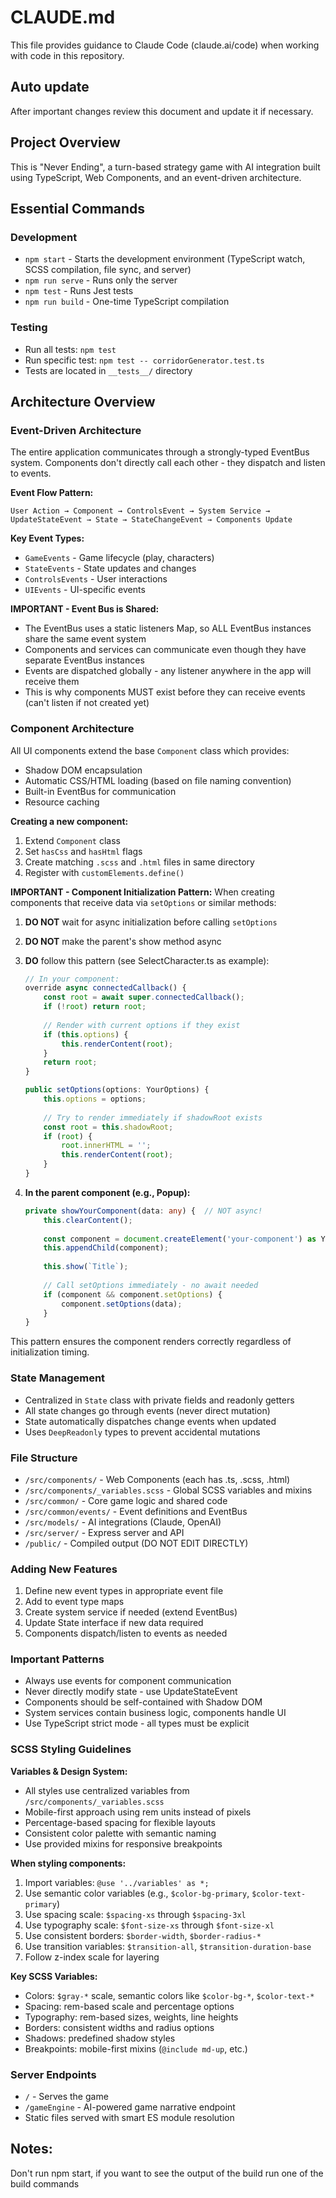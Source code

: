 # CLAUDE.md

This file provides guidance to Claude Code (claude.ai/code) when working with code in this repository.

## Auto update

After important changes review this document and update it if necessary.

## Project Overview

This is "Never Ending", a turn-based strategy game with AI integration built using TypeScript, Web Components, and an event-driven architecture.

## Essential Commands

### Development
- `npm start` - Starts the development environment (TypeScript watch, SCSS compilation, file sync, and server)
- `npm run serve` - Runs only the server
- `npm test` - Runs Jest tests
- `npm run build` - One-time TypeScript compilation

### Testing
- Run all tests: `npm test`
- Run specific test: `npm test -- corridorGenerator.test.ts`
- Tests are located in `__tests__/` directory

## Architecture Overview

### Event-Driven Architecture
The entire application communicates through a strongly-typed EventBus system. Components don't directly call each other - they dispatch and listen to events.

**Event Flow Pattern:**
```
User Action → Component → ControlsEvent → System Service → UpdateStateEvent → State → StateChangeEvent → Components Update
```

**Key Event Types:**
- `GameEvents` - Game lifecycle (play, characters)
- `StateEvents` - State updates and changes
- `ControlsEvents` - User interactions
- `UIEvents` - UI-specific events

**IMPORTANT - Event Bus is Shared:**
- The EventBus uses a static listeners Map, so ALL EventBus instances share the same event system
- Components and services can communicate even though they have separate EventBus instances
- Events are dispatched globally - any listener anywhere in the app will receive them
- This is why components MUST exist before they can receive events (can't listen if not created yet)

### Component Architecture
All UI components extend the base `Component` class which provides:
- Shadow DOM encapsulation
- Automatic CSS/HTML loading (based on file naming convention)
- Built-in EventBus for communication
- Resource caching

**Creating a new component:**
1. Extend `Component` class
2. Set `hasCss` and `hasHtml` flags
3. Create matching `.scss` and `.html` files in same directory
4. Register with `customElements.define()`

**IMPORTANT - Component Initialization Pattern:**
When creating components that receive data via `setOptions` or similar methods:

1. **DO NOT** wait for async initialization before calling `setOptions`
2. **DO NOT** make the parent's show method async
3. **DO** follow this pattern (see SelectCharacter.ts as example):
   ```typescript
   // In your component:
   override async connectedCallback() {
       const root = await super.connectedCallback();
       if (!root) return root;
       
       // Render with current options if they exist
       if (this.options) {
           this.renderContent(root);
       }
       return root;
   }
   
   public setOptions(options: YourOptions) {
       this.options = options;
       
       // Try to render immediately if shadowRoot exists
       const root = this.shadowRoot;
       if (root) {
           root.innerHTML = '';
           this.renderContent(root);
       }
   }
   ```

4. **In the parent component (e.g., Popup):**
   ```typescript
   private showYourComponent(data: any) {  // NOT async!
       this.clearContent();
       
       const component = document.createElement('your-component') as YourComponent;
       this.appendChild(component);
       
       this.show(`Title`);
       
       // Call setOptions immediately - no await needed
       if (component && component.setOptions) {
           component.setOptions(data);
       }
   }
   ```

This pattern ensures the component renders correctly regardless of initialization timing.

### State Management
- Centralized in `State` class with private fields and readonly getters
- All state changes go through events (never direct mutation)
- State automatically dispatches change events when updated
- Uses `DeepReadonly` types to prevent accidental mutations

### File Structure
- `/src/components/` - Web Components (each has .ts, .scss, .html)
- `/src/components/_variables.scss` - Global SCSS variables and mixins
- `/src/common/` - Core game logic and shared code
- `/src/common/events/` - Event definitions and EventBus
- `/src/models/` - AI integrations (Claude, OpenAI)
- `/src/server/` - Express server and API
- `/public/` - Compiled output (DO NOT EDIT DIRECTLY)

### Adding New Features
1. Define new event types in appropriate event file
2. Add to event type maps
3. Create system service if needed (extend EventBus)
4. Update State interface if new data required
5. Components dispatch/listen to events as needed

### Important Patterns
- Always use events for component communication
- Never directly modify state - use UpdateStateEvent
- Components should be self-contained with Shadow DOM
- System services contain business logic, components handle UI
- Use TypeScript strict mode - all types must be explicit

### SCSS Styling Guidelines

**Variables & Design System:**
- All styles use centralized variables from `/src/components/_variables.scss`
- Mobile-first approach using rem units instead of pixels
- Percentage-based spacing for flexible layouts
- Consistent color palette with semantic naming
- Use provided mixins for responsive breakpoints

**When styling components:**
1. Import variables: `@use '../variables' as *;`
2. Use semantic color variables (e.g., `$color-bg-primary`, `$color-text-primary`)
3. Use spacing scale: `$spacing-xs` through `$spacing-3xl`
4. Use typography scale: `$font-size-xs` through `$font-size-xl`
5. Use consistent borders: `$border-width`, `$border-radius-*`
6. Use transition variables: `$transition-all`, `$transition-duration-base`
7. Follow z-index scale for layering

**Key SCSS Variables:**
- Colors: `$gray-*` scale, semantic colors like `$color-bg-*`, `$color-text-*`
- Spacing: rem-based scale and percentage options
- Typography: rem-based sizes, weights, line heights
- Borders: consistent widths and radius options
- Shadows: predefined shadow styles
- Breakpoints: mobile-first mixins (`@include md-up`, etc.)

### Server Endpoints
- `/` - Serves the game
- `/gameEngine` - AI-powered game narrative endpoint
- Static files served with smart ES module resolution

## Notes:
Don't run npm start, if you want to see the output of the build run one of the build commands